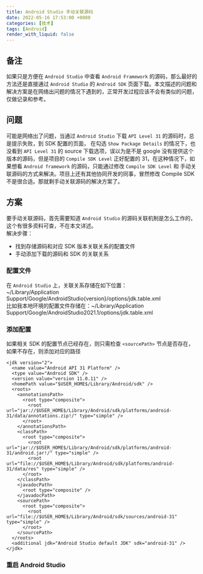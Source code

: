 ```yaml
---
title: Android Studio 手动关联源码
date: 2022-05-16 17:53:00 +0800
categories: [技术]
tags: [Android]
render_with_liquid: false
---
```


## 备注
如果只是方便在 `Android Studio` 中查看 `Android Framework` 的源码，那么最好的方法还是直接通过 `Android Studio` 的 `Android SDK` 页面下载。本文描述的问题和解决方案是在网络出问题的情况下遇到的，正常开发过程应该不会有类似的问题，仅做记录和参考。

## 问题
可能是网络出了问题，当通过 `Android Studio` 下载 `API Level 31` 的源码时，总是提示失败，到 SDK 配置的页面， 在勾选 `Show Package Details` 的情况下，也没看到 `API Level 31` 的 source 下载选项，误以为是不是 google 没有提供这个版本的源码，但是项目的 `Compile SDK Level` 正好配置的 31，在这种情况下，如果想看 `Android framework` 的源码，只能通过修改 `Compile SDK Level` 和 手动关联源码的方式来解决。项目上还有其他协同开发的同事，冒然修改 Compile SDK 不是很合适。那就剩手动关联源码的解决方案了。

## 方案
要手动关联源码，首先需要知道 `Android Studio` 的源码关联机制是怎么工作的，这个有很多资料可查，不在本文详述。  
解决步骤：
* 找到存储源码和对应 SDK 版本关联关系的配置文件
* 手动添加下载的源码和 SDK 的关联关系

### 配置文件
在 `Android Studio` 上，关联关系存储在如下位置：  
~/Library/Application Support/Google/AndroidStudio{version}/options/jdk.table.xml  
比如我本地环境的配置文件存储在：~/Library/Application Support/Google/AndroidStudio2021.1/options/jdk.table.xml  

### 添加配置
如果相关 SDK 的配置节点已经存在，则只需检查 `<sourcePath>` 节点是否存在，如果不存在，则添加对应的路径
```
<jdk version="2">
  <name value="Android API 31 Platform" />
  <type value="Android SDK" />
  <version value="version 11.0.11" />
  <homePath value="$USER_HOME$/Library/Android/sdk" />
  <roots>
    <annotationsPath>
      <root type="composite">
        <root url="jar://$USER_HOME$/Library/Android/sdk/platforms/android-31/data/annotations.zip!/" type="simple" />
      </root>
    </annotationsPath>
    <classPath>
      <root type="composite">
        <root url="jar://$USER_HOME$/Library/Android/sdk/platforms/android-31/android.jar!/" type="simple" />
        <root url="file://$USER_HOME$/Library/Android/sdk/platforms/android-31/data/res" type="simple" />
      </root>
    </classPath>
    <javadocPath>
      <root type="composite" />
    </javadocPath>
    <sourcePath>
      <root type="composite">
        <root url="file://$USER_HOME$/Library/Android/sdk/sources/android-31" type="simple" />
      </root>
    </sourcePath>
  </roots>
  <additional jdk="Android Studio default JDK" sdk="android-31" />
</jdk>
```

### 重启 Android Studio


 
